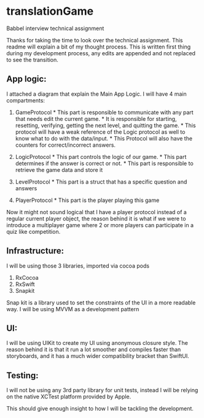 # translationGame
Babbel interview technical assignment

Thanks for taking the time to look over the technical assignment.
This readme will explain a bit of my thought process.
This is written first thing during my development process, any edits are appended and not replaced to see the transition. 

App logic:
----------
I attached a diagram that explain the Main App Logic. 
I will have 4 main compartments:
  1. GameProtocol 
    * This part is responsible to communicate with any part that needs edit the current game.
    * It is responsible for starting, resetting, verifying, getting the next level, and quitting the game.
    * This protocol will have a weak reference of the Logic protocol as well to know what to do with the data/input.
    * This Protocol will also have the counters for correct/incorrect answers.

  2. LogicProtocol
    * This part controls the logic of our game.
    * This part determines if the answer is correct or not.
    * This part is responsible to retrieve the game data and store it

  3. LevelProtocol
    * This part is a struct that has a specific question and answers

  4. PlayerProtocol
    * This part is the player playing this game

Now it might not sound logical that I have a player protocol instead of a regular current player object, the reason behind it is what if we were to introduce a multiplayer game where 2 or more players can participate	in a quiz like competition.

Infrastructure:
---------------
I will be using those 3 libraries, imported via cocoa pods
  1. RxCocoa
  2. RxSwift
  3. Snapkit

Snap kit is a library used to set the constraints of the UI in a more readable way.
I will be using MVVM as a development pattern


UI:
---
I will be using UIKit to create my UI using anonymous closure style.
The reason behind it is that it run a lot smoother and compiles faster than storyboards, and it has a much wider compatibility bracket than SwiftUI.

Testing:
--------
I will not be using any 3rd party library for unit tests, instead I will be relying on the native XCTest platform provided by Apple.

This should give enough insight to how I will be tackling the development. 
